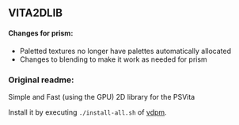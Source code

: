 ## VITA2DLIB

#### Changes for prism:
- Paletted textures no longer have palettes automatically allocated
- Changes to blending to make it work as needed for prism

### Original readme:
Simple and Fast (using the GPU) 2D library for the PSVita

Install it by executing `./install-all.sh` of [vdpm](https://github.com/vitasdk/vdpm#readme).
